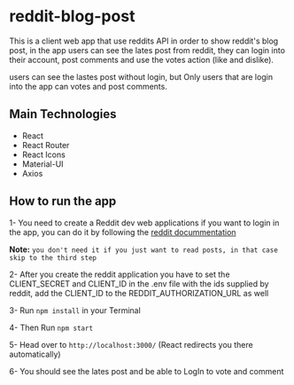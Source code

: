 # reddit-blog-post

This is a client web app that use reddits API in order to show reddit's blog post, in the app users can see the lates post from reddit, they can login into their account, post comments and use the votes action (like and dislike).

users can see the lastes post without login, but Only users that are login into the app can votes and post comments.

## Main Technologies

- React
- React Router
- React Icons
- Material-UI
- Axios

## How to run the app

1- You need to create a Reddit dev web applications if you want to login in the app, you can do it by following the [reddit docummentation](https://github.com/reddit-archive/reddit/wiki/OAuth2)

**Note:** `you don't need it if you just want to read posts, in that case skip to the third step`

2- After you create the reddit application you have to set the CLIENT_SECRET and CLIENT_ID in the .env file with the ids supplied by reddit, add the CLIENT_ID to the REDDIT_AUTHORIZATION_URL as well

3- Run `npm install` in your Terminal

4- Then Run `npm start`

5- Head over to `http://localhost:3000/` (React redirects you there automatically)

6- You should see the lates post and be able to LogIn to vote and comment
